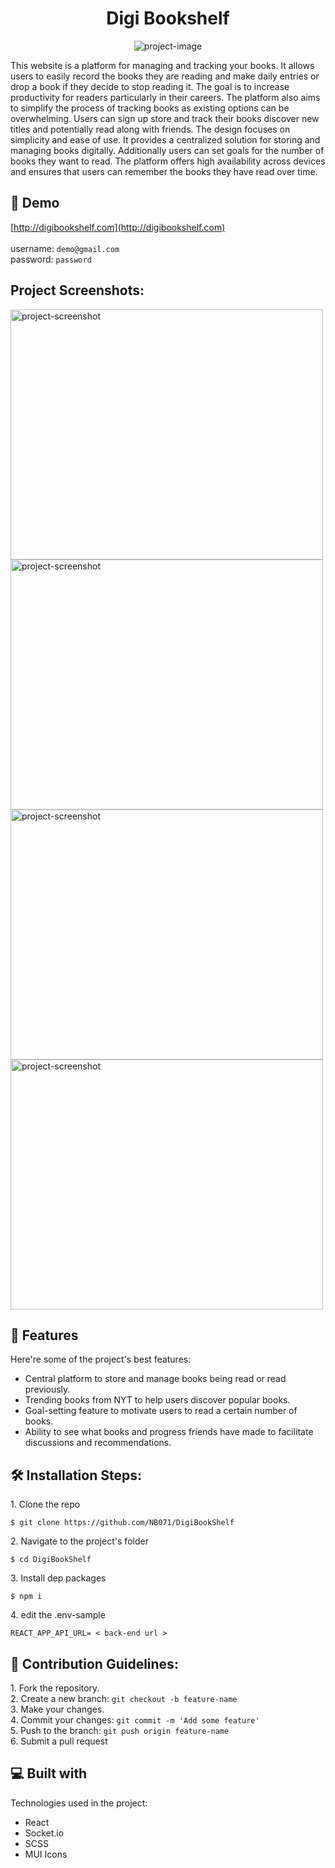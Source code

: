 <h1 align="center" id="title">Digi Bookshelf</h1>

<p align="center"><img src="https://socialify.git.ci/NB071/DigiBookShelf/image?font=Inter&amp;language=1&amp;logo=https%3A%2F%2Fi.ibb.co%2FyFfk1z4%2FLogo.png&amp;name=1&amp;owner=1&amp;pattern=Plus&amp;stargazers=1&amp;theme=Light" alt="project-image"></p>

<p id="description">This website is a platform for managing and tracking your books. It allows users to easily record the books they are reading and make daily entries or drop a book if they decide to stop reading it. The goal is to increase productivity for readers particularly in their careers. The platform also aims to simplify the process of tracking books as existing options can be overwhelming. Users can sign up store and track their books discover new titles and potentially read along with friends. The design focuses on simplicity and ease of use. It provides a centralized solution for storing and managing books digitally. Additionally users can set goals for the number of books they want to read. The platform offers high availability across devices and ensures that users can remember the books they have read over time.</p>

<h2>🚀 Demo</h2>

[http://digibookshelf.com](http://digibookshelf.com)<br><br>
username: ```demo@gmail.com``` <br>
password: ```password```

<h2>Project Screenshots:</h2>

<img src="https://thumbs2.imgbox.com/e7/f3/JrEP2H7s_t.png" alt="project-screenshot" width="500" height="400/">

<img src="https://i.ibb.co/R6GQwFn/digi-Bookshelf-manage.png" alt="project-screenshot" width="500" height="400/">

<img src="https://i.ibb.co/4dgYLjf/digi-Bookshelf-shelf.png" alt="project-screenshot" width="500" height="400/">

<img src="https://i.ibb.co/Qk9DKXz/digi-Bookshelf-userprofile.png" alt="project-screenshot" width="500" height="400/">

  
  
<h2>🧐 Features</h2>

Here're some of the project's best features:

*   Central platform to store and manage books being read or read previously.
*   Trending books from NYT to help users discover popular books.
*   Goal-setting feature to motivate users to read a certain number of books.
*   Ability to see what books and progress friends have made to facilitate discussions and recommendations.

<h2>🛠️ Installation Steps:</h2>

<p>1. Clone the repo</p>

```
$ git clone https://github.com/NB071/DigiBookShelf
```

<p>2. Navigate to the project's folder</p>

```
$ cd DigiBookShelf
```

<p>3. Install dep packages</p>

```
$ npm i
```

<p>4. edit the .env-sample</p>

```
REACT_APP_API_URL= < back-end url >
```

<h2>🍰 Contribution Guidelines:</h2>

1\. Fork the repository\. <br>
2\. Create a new branch: ```git checkout -b feature-name``` <br>
3\. Make your changes\. <br>
4\. Commit your changes: ```git commit -m 'Add some feature'```  <br>
5\. Push to the branch: ```git push origin feature-name``` <br>
6\. Submit a pull request <br>

  
  
<h2>💻 Built with</h2>

Technologies used in the project:

*   React
*   Socket.io
*   SCSS
*   MUI Icons
